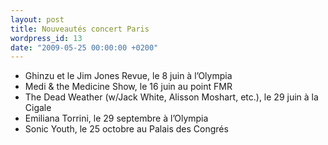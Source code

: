 ```yaml
---
layout: post
title: Nouveautés concert Paris
wordpress_id: 13
date: "2009-05-25 00:00:00 +0200"
---
```


- Ghinzu et le Jim Jones Revue, le 8 juin à l’Olympia
- Medi & the Medicine Show, le 16 juin au point FMR
- The Dead Weather (w/Jack White, Alisson Moshart, etc.), le 29 juin à la Cigale
- Emiliana Torrini, le 29 septembre à l’Olympia
- Sonic Youth, le 25 octobre au Palais des Congrés
